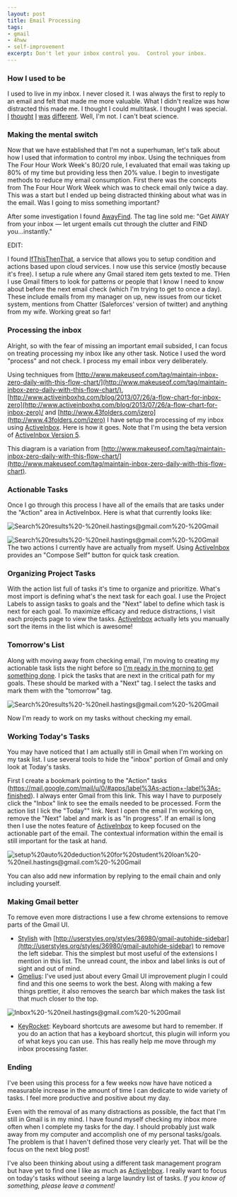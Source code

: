 ```yaml
---
layout: post
title: Email Processing
tags:
- gmail
- 4hww
- self-improvement
excerpt: Don't let your inbox control you.  Control your inbox.
---
```


### How I used to be

I used to live in my inbox.  I never closed it.  I was always the first to reply to an email and felt that made me more valuable.  What I didn't realize was how distracted this made me.  I thought I could multitask.  I thought I was special.  [I](http://www.forbes.com/sites/douglasmerrill/2012/08/17/why-multitasking-doesnt-work/) [thought](http://www.azarask.in/blog/post/you-cant-multitask/) [I](http://io9.com/5977798/think-you-can-multitask-congratulations-youre-probably-living-a-lie) [was](http://www.businessweek.com/managing/content/dec2010/ca20101221_905115.htm) [different](http://www.neatorama.com/2008/03/20/the-brain-rules-why-the-brain-cant-multitask/).  Well, I'm not.  I can't beat science.


### Making the mental switch

Now that we have established that I'm not a superhuman, let's talk about how I used that information to control my inbox.  Using the techniques from The Four Hour Work Week's 80/20 rule, I evaluated that email was taking up 80% of my time but providing less then 20% value.  I begin to investigate methods to reduce my email consumption.  First there was the concepts from The Four Hour Work Week which was to check email only twice a day.  This was a start but I ended up being distracted thinking about what was in the email.  Was I going to miss something important?

After some investigation I found [AwayFind](http://www.awayfind.com/).  The tag line sold me: "Get AWAY from your inbox — let urgent emails cut through the clutter and FIND you...instantly."

EDIT:

I found [IfThisThenThat](http://ifttt.com), a service that allows you to setup condition and actions based upon cloud services.  I now use this service (mostly because it's free).  I setup a rule where any Gmail stared item gets texted to me.  THen I use Gmail fitters to look for patterns or people that I know I need to know about before the next email check (which I'm trying to get to once a day).  These include emails from my manager on up, new issues from our ticket system, mentions from Chatter (Saleforces' version of twitter) and anything from my wife.  Working great so far!


### Processing the inbox

Alright, so with the fear of missing an important email subsided, I can focus on treating processing my inbox like any other task.  Notice I used the word "process" and not check. I process my email inbox very deliberately.  

Using techniques from [http://www.makeuseof.com/tag/maintain-inbox-zero-daily-with-this-flow-chart/](http://www.makeuseof.com/tag/maintain-inbox-zero-daily-with-this-flow-chart/), [http://www.activeinboxhq.com/blog/2013/07/26/a-flow-chart-for-inbox-zero](http://www.activeinboxhq.com/blog/2013/07/26/a-flow-chart-for-inbox-zero)/ and [http://www.43folders.com/izero](http://www.43folders.com/izero) I have setup the processing of my inbox using [ActiveInbox](http://www.activeinboxhq.com/referrals/?rc=9bim2k2131a&eh=dd6b6bf6005c43eabc894018cb03b641).  Here is how it goes.  Note that I'm using the beta version of [ActiveInbox Version 5](http://www.activeinboxhq.com/5_preview/help.php?eh=dd6b6bf6005c43eabc894018cb03b641).

This diagram is a variation from [http://www.makeuseof.com/tag/maintain-inbox-zero-daily-with-this-flow-chart/](http://www.makeuseof.com/tag/maintain-inbox-zero-daily-with-this-flow-chart).

<script src="http://www.gliffy.com/diagramEmbed.js" type="text/javascript"> </script><script type="text/javascript"> gliffy_did = "4845183"; embedGliffy(); </script>


### Actionable Tasks

Once I go through this process I have all of the emails that are tasks under the "Action" area in ActiveInbox.  Here is what that currently looks like:

<img src="https://www.evernote.com/shard/s11/sh/f159ef58-0821-4dae-a034-f0732993f70f/05f0b82bf6ffb6cc3d4616372750a726/deep/0/Search%20results%20-%20neil.hastings@gmail.com%20-%20Gmail.png" alt="Search%20results%20-%20neil.hastings@gmail.com%20-%20Gmail" />

<img class="left" src="https://www.evernote.com/shard/s11/sh/7c4f5b90-88e4-4f40-8b8c-828ad3651c86/6acb96b64b86f54ca9b47d4034f6da3b/deep/0/Search%20results%20-%20neil.hastings@gmail.com%20-%20Gmail.png" alt="Search%20results%20-%20neil.hastings@gmail.com%20-%20Gmail" /> The two actions I currently have are actually from myself.  Using [ActiveInbox](http://www.activeinboxhq.com/referrals/?rc=9bim2k2131a&eh=dd6b6bf6005c43eabc894018cb03b641) provides an "Compose Self" button for quick task creation.


### Organizing Project Tasks

With the action list full of tasks it's time to organize and prioritize.  What's most import is defining what's the next task for each goal.  I use the Project Labels to assign tasks to goals and the "Next" label to define which task is next for each goal.  To maximize efficacy and reduce distractions, I visit each projects page to view the tasks.  [ActiveInbox](http://www.activeinboxhq.com/referrals/?rc=9bim2k2131a&eh=dd6b6bf6005c43eabc894018cb03b641) actually lets you manually sort the items in the list which is awesome! 
 

### Tomorrow's List

Along with moving away from checking email, I'm moving to creating my actionable task lists the night before so [I'm ready in the morning to get something done](http://indytechcook.com/being-purposeful/).  I pick the tasks that are next in the critical path for my goals.  These should be marked with a  "Next" tag.  I select the tasks and mark them with the "tomorrow" tag.

<img src="https://www.evernote.com/shard/s11/sh/145e487a-323d-48fa-885a-470badc6ce06/591f35a0a0f912c34068f04bad562e5c/deep/0/Search%20results%20-%20neil.hastings@gmail.com%20-%20Gmail.png" alt="Search%20results%20-%20neil.hastings@gmail.com%20-%20Gmail" />

Now I'm ready to work on my tasks without checking my email.


### Working Today's Tasks

You may have noticed that I am actually still in Gmail when I'm working on my task list.  I use several tools to hide the "inbox" portion of Gmail and only look at Today's tasks.

First I create a bookmark pointing to the "Action" tasks (https://mail.google.com/mail/u/0/#apps/label%3As-action+-label%3As-finished).  I always enter Gmail from this link.  This way I have to purposely click the "Inbox" link to see the emails needed to be processed.  Form the action list I lick the "Today"" link.  Next I open the email I'm working on, remove the "Next" label and mark is as "In progress".  If an email is long then I use the notes feature of [ActiveInbox](http://www.activeinboxhq.com/referrals/?rc=9bim2k2131a&eh=dd6b6bf6005c43eabc894018cb03b641) to keep focused on the actionable part of the email.  The contextual information within the email is still important for the task at hand.

<img src="https://www.evernote.com/shard/s11/sh/50845312-2a49-40bd-b221-0c1864f580a5/25ba9befe986be4efb15abd7fa64bb7e/deep/0/setup%20auto%20deduction%20for%20student%20loan%20-%20neil.hastings@gmail.com%20-%20Gmail.png" alt="setup%20auto%20deduction%20for%20student%20loan%20-%20neil.hastings@gmail.com%20-%20Gmail" />

You can also add new information by replying to the email chain and only including yourself.


### Making Gmail better

To remove even more distractions I use a few chrome extensions to remove parts of the Gmail UI.

* [Stylish](https://chrome.google.com/webstore/detail/stylish/fjnbnpbmkenffdnngjfgmeleoegfcffe) with [http://userstyles.org/styles/36980/gmail-autohide-sidebar](http://userstyles.org/styles/36980/gmail-autohide-sidebar) to remove the left sidebar.  This the simplest but most useful of the extensions I mention in this list.  The unread count, the inbox and label links is out of sight and out of mind.
* [Gmelius](https://chrome.google.com/webstore/detail/gmelius-ad-blocker-and-be/dheionainndbbpoacpnopgmnihkcmnkl):  I've used just about every Gmail UI improvement plugin I could find and this one seems to work the best.  Along with making a few things prettier, it also removes the search bar which makes the task list that much closer to the top.

<img src="https://www.evernote.com/shard/s11/sh/e0cfe92c-d326-4fe7-8958-af9ea8f74c68/02acdf3d866358db445334ceecab04ee/deep/0/Inbox%20-%20neil.hastings@gmail.com%20-%20Gmail.png" alt="Inbox%20-%20neil.hastings@gmail.com%20-%20Gmail" />


* [KeyRocket](https://chrome.google.com/webstore/detail/keyrocket-for-gmail/dmocchgkijnbjdjkmlglaemjhhdiobbp):  Keyboard shortcuts are awesome but hard to remember.  If you do an action that has a keyboard shortcut, this plugin will inform you of what keys you can use.  This has really help me move through my inbox processing faster.


### Ending

I've been using this process for a few weeks now have have noticed a measurable increase in the amount of time I can dedicate to wide variety of tasks.  I feel more productive and positive about my day.

Even with the removal of as many distractions as possible, the fact that I'm still in Gmail is in my mind.  I have found myself checking my inbox more often when I complete my tasks for the day.  I should probably just walk away from my computer and accomplish one of my personal tasks/goals.  The problem is that I haven't defined those very clearly yet.  That will be the focus on the next blog post!

I've also been thinking about using a different task management program but have yet to find one I like as much as [ActiveInbox](http://www.activeinboxhq.com/referrals/?rc=9bim2k2131a&eh=dd6b6bf6005c43eabc894018cb03b641).  I really want to focus on today's tasks without seeing a large laundry list of tasks.  *If you know of something, please leave a comment!*




